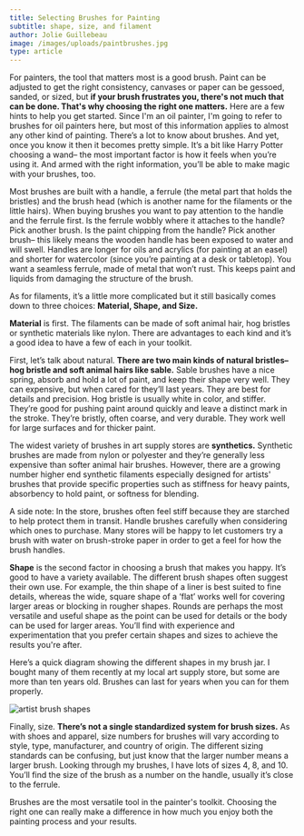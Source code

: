 ```yaml
---
title: Selecting Brushes for Painting
subtitle: shape, size, and filament
author: Jolie Guillebeau
image: /images/uploads/paintbrushes.jpg
type: article
---
```

For painters, the tool that matters most is a good brush. Paint can be adjusted to get the right consistency, canvases or paper can be gessoed, sanded, or sized, but **if your brush frustrates you, there's not much that can be done. That's why choosing the right one matters.** Here are a few hints to help you get started. Since I'm an oil painter, I'm going to refer to brushes for oil painters here, but most of this information applies to almost any other kind of painting. There’s a lot to know about brushes. And yet, once you know it then it becomes pretty simple. It’s a bit like Harry Potter choosing a wand– the most important factor is how it feels when you’re using it. And armed with the right information, you’ll be able to make magic with your brushes, too.

Most brushes are built with a handle, a ferrule (the metal part that holds the bristles) and the brush head (which is another name for the filaments or the little hairs). When buying brushes you want to pay attention to the handle and the ferrule first. Is the ferrule wobbly where it attaches to the handle? Pick another brush. Is the paint chipping from the handle? Pick another brush– this likely means the wooden handle has been exposed to water and will swell. Handles are longer for oils and acrylics (for painting at an easel) and shorter for watercolor (since you’re painting at a desk or tabletop). You want a seamless ferrule, made of metal that won’t rust. This keeps paint and liquids from damaging the structure of the brush.

As for filaments, it’s a little more complicated but it still basically comes down to three choices: **Material, Shape, and Size.**

**Material** is first. The filaments can be made of soft animal hair, hog bristles or synthetic materials like nylon. There are advantages to each kind and it’s a good idea to have a few of each in your toolkit.

First, let’s talk about natural. **There are two main kinds of natural bristles–hog bristle and soft animal hairs like sable.** Sable brushes have a nice spring, absorb and hold a lot of paint, and keep their shape very well. They can expensive, but when cared for they’ll last years. They are best for details and precision. Hog bristle is usually white in color, and stiffer. They’re good for pushing paint around quickly and leave a distinct mark in the stroke. They’re bristly, often coarse, and very durable. They work well for large surfaces and for thicker paint.

The widest variety of brushes in art supply stores are **synthetics.** Synthetic brushes are made from nylon or polyester and they’re generally less expensive than softer animal hair brushes. However, there are a growing number higher end synthetic filaments especially designed for artists' brushes that provide specific properties such as stiffness for heavy paints, absorbency to hold paint, or softness for blending.

A side note: In the store, brushes often feel stiff because they are starched to help protect them in transit. Handle brushes carefully when considering which ones to purchase. Many stores will be happy to let customers try a brush with water on brush-stroke paper in order to get a feel for how the brush handles.

**Shape** is the second factor in choosing a brush that makes you happy. It’s good to have a variety available. The different brush shapes often suggest their own use.  For example, the thin shape of a liner is best suited to fine details, whereas the wide, square shape of a ‘flat’ works well for covering larger areas or blocking in rougher shapes.  Rounds are perhaps the most versatile and useful shape as the point can be used for details or the body can be used for larger areas.  You’ll find with experience and experimentation that you prefer certain shapes and sizes to achieve the results you're after.

Here’s a quick diagram showing the different shapes in my brush jar. I bought many of them recently at my local art supply store, but some are more than ten years old. Brushes can last for years when you can for them properly.

![artist brush shapes](/images/uploads/paint-brush-shapes_jolie-guillebeau.jpg)

Finally, size. **There’s not a single standardized system for brush sizes.** As with shoes and apparel, size numbers for brushes will vary according to style, type, manufacturer, and country of origin. The different sizing standards can be confusing, but just know that the larger number means a larger brush. Looking through my brushes, I have lots of sizes 4, 8, and 10. You’ll find the size of the brush as a number on the handle, usually it’s close to the ferrule.

Brushes are the most versatile tool in the painter's toolkit. Choosing the right one can really make a difference in how much you enjoy both the painting process and your results.
